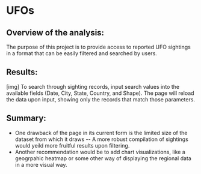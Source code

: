 # UFOs

## Overview of the analysis:

The purpose of this project is to provide access to reported UFO sightings in a format that can be easily filtered and searched by users.

## Results:

[img]
To search through sighting records, input search values into the available fields (Date, City, State, Country, and Shape). The page will reload the data upon input, showing only the records that match those parameters.

## Summary:
 - One drawback of the page in its current form is the limited size of the dataset from which it draws -- A more robust compilation of sightings would yeild more fruitful results upon filtering.
 - Another recommendation would be to add chart visualizations, like a geogrpahic heatmap or some other way of displaying the regional data in a more visual way.
